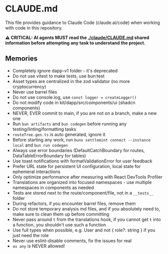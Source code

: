 # CLAUDE.md

This file provides guidance to Claude Code (claude.ai/code) when working with
code in this repository.

**⚠️ CRITICAL: AI agents MUST read the [./claude/CLAUDE.md](./claude/CLAUDE.md)
shared information before attempting any task to understand the project.**

## Memories

- Completely ignore dapp-v1 folder - it's deprecated
- Do not use vitest to make tests, use bun:test
- Asset types are centralized in the zod validator (no more cryptocurrency)
- Never use barrel files
- Do not use console.log, use `const logger = createLogger()`
- Do not modify code in kit/dapp/src/components/ui (shadcn components)
- NEVER, EVER commit to main, if you are not on a branch, make a new one
- Run `bun artifacts` and `bun codegen` before running any
  testing/linting/formatting tasks
- `routeTree.gen.ts` is auto generated, ignore it
- Before starting any work, run `bunx settlemint connect --instance local` and
  `bun run codegen`
- Always use error boundaries (DefaultCatchBoundary for routes,
  DataTableErrorBoundary for tables)
- Use toast notifications with formatValidationError for user feedback
- Prefer URL state for persistent UI configuration, local state for ephemeral
  interactions
- Only optimize performance after measuring with React DevTools Profiler
- Translations are organized into focused namespaces - use multiple namespaces
  in components as needed
- Tests are stored next to the route/component/file, not in a `__tests__` folder
- During refactors, if you encounter barrel files, remove them
- Do not store temporary analysis md files, and if you absolutely need to, make
  sure to clean them up before committing
- Never pass around `t` from the translations hook, if you cannot get `t` into a
  function, you shouldn't use such a function
- Use full types when possible, e.g. User and not { role?: string } if you just
  need the role
- Never use eslint-disable comments, fix the issues for real
- `as any` is NEVER allowed!
